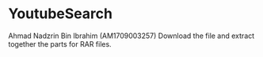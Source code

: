 # YoutubeSearch
Ahmad Nadzrin Bin Ibrahim (AM1709003257)
Download the file and extract together the parts for RAR files.
